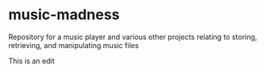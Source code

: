 # music-madness
Repository for a music player and various other projects relating to storing, retrieving, and manipulating music files

This is an edit
